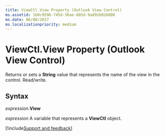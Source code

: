 ```yaml
---
title: ViewCtl.View Property (Outlook View Control)
ms.assetid: 1b0c9596-745d-56ae-605d-9ad91b026800
ms.date: 06/08/2017
ms.localizationpriority: medium
---
```



# ViewCtl.View Property (Outlook View Control)

Returns or sets a **String** value that represents the name of the view in the control. Read/write.


## Syntax

_expression_.**View**

_expression_ A variable that represents a **ViewCtl** object.

[!include[Support and feedback](~/includes/feedback-boilerplate.md)]